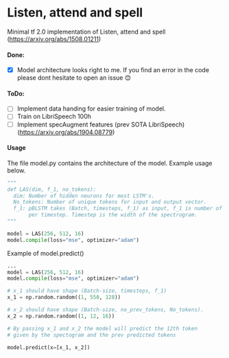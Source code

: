 # Listen, attend and spell
Minimal tf 2.0 implementation of Listen, attend and spell (https://arxiv.org/abs/1508.01211)

#### Done:
+ [x] Model architecture looks right to me. If you find an error in the code please dont hesitate to open an issue 😊

#### ToDo:
+ [ ] Implement data handing for easier training of model.
+ [ ] Train on LibriSpeech 100h
+ [ ] Implement specAugment features (prev SOTA LibriSpeech) (https://arxiv.org/abs/1904.08779)

#### Usage
The file model.py contains the architecture of the model. Example usage below.

```python
"""
def LAS(dim, f_1, no_tokens):
  dim: Number of hidden neurons for most LSTM's.
  No_tokens: Number of unique tokens for input and output vector.
  f_1: pBLSTM takes (Batch, timesteps, f_1) as input, f_1 is number of features of the mel spectrogram 
       per timestep. Timestep is the width of the spectrogram.
"""

model = LAS(256, 512, 16)
model.compile(loss="mse", optimizer="adam")
```
Example of model.predict()
```python
...
model = LAS(256, 512, 16)
model.compile(loss="mse", optimizer="adam")

# x_1 should have shape (Batch-size, timesteps, f_1)
x_1 = np.random.random((1, 550, 128))

# x_2 should have shape (Batch-size, no_prev_tokens, No_tokens). 
x_2 = np.random.random((1, 12, 16))

# By passing x_1 and x_2 the model will predict the 12th token 
# given by the spectogram and the prev predicted tokens

model.predict(x=[x_1, x_2])
```
